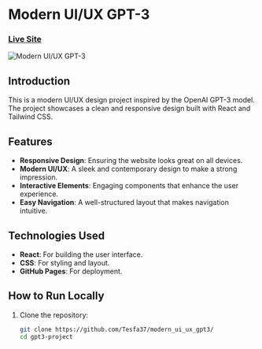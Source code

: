 # Modern UI/UX GPT-3

### [Live Site](https://tesfa37.github.io/modern_ui_ux_gpt3/)

![Modern UI/UX GPT-3](https://github.com/Tesfa37/modern_ui_ux_gpt3/blob/main/src/components/assets/Screenshot.png)

## Introduction
This is a modern UI/UX design project inspired by the OpenAI GPT-3 model. The project showcases a clean and responsive design built with React and Tailwind CSS.

## Features
- **Responsive Design**: Ensuring the website looks great on all devices.
- **Modern UI/UX**: A sleek and contemporary design to make a strong impression.
- **Interactive Elements**: Engaging components that enhance the user experience.
- **Easy Navigation**: A well-structured layout that makes navigation intuitive.

## Technologies Used
- **React**: For building the user interface.
- **CSS**: For styling and layout.
- **GitHub Pages**: For deployment.

## How to Run Locally
1. Clone the repository:
   ```bash
   git clone https://github.com/Tesfa37/modern_ui_ux_gpt3/
   cd gpt3-project